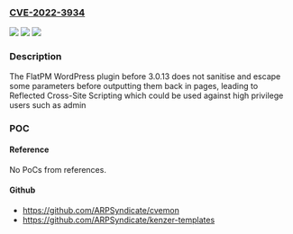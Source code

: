 ### [CVE-2022-3934](https://cve.mitre.org/cgi-bin/cvename.cgi?name=CVE-2022-3934)
![](https://img.shields.io/static/v1?label=Product&message=FlatPM&color=blue)
![](https://img.shields.io/static/v1?label=Version&message=0%3C%203.0.13%20&color=brighgreen)
![](https://img.shields.io/static/v1?label=Vulnerability&message=CWE-79%20Cross-Site%20Scripting%20(XSS)&color=brighgreen)

### Description

The FlatPM WordPress plugin before 3.0.13 does not sanitise and escape some parameters before outputting them back in pages, leading to Reflected Cross-Site Scripting which could be used against high privilege users such as admin

### POC

#### Reference
No PoCs from references.

#### Github
- https://github.com/ARPSyndicate/cvemon
- https://github.com/ARPSyndicate/kenzer-templates

